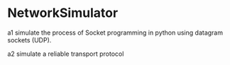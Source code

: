 # NetworkSimulator
a1 simulate the process of Socket programming in python using datagram sockets (UDP).

a2 simulate a reliable transport protocol
